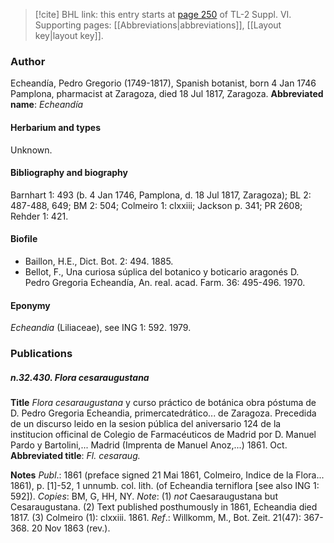 > [!cite] BHL link: this entry starts at [page 250](https://www.biodiversitylibrary.org/page/33260238) of TL-2 Suppl. VI.
> Supporting pages: [[Abbreviations|abbreviations]], [[Layout key|layout key]].

### Author

Echeandía, Pedro Gregorio (1749-1817), Spanish botanist, born 4 Jan 1746 Pamplona, pharmacist at Zaragoza, died 18 Jul 1817, Zaragoza. 
**Abbreviated name**: *Echeandía*

#### Herbarium and types

Unknown.

#### Bibliography and biography

Barnhart 1: 493 (b. 4 Jan 1746, Pamplona, d. 18 Jul 1817, Zaragoza); BL 2: 487-488, 649; BM 2: 504; Colmeiro 1: clxxiii; Jackson p. 341; PR 2608; Rehder 1: 421.

#### Biofile

- Baillon, H.E., Dict. Bot. 2: 494. 1885.
- Bellot, F., Una curiosa súplica del botanico y boticario aragonés D. Pedro Gregoria Echeandía, An. real. acad. Farm. 36: 495-496. 1970.

#### Eponymy

*Echeandia* (Liliaceae), see ING 1: 592. 1979.

### Publications

##### n.32.430. Flora cesaraugustana

**Title**
*Flora cesaraugustana* y curso práctico de botánica obra póstuma de D. Pedro Gregoria Echeandia, primercatedrático... de Zaragoza. Precedida de un discurso leido en la sesion pública del aniversario 124 de la institucion officinal de Colegio de Farmacéuticos de Madrid por D. Manuel Pardo y Bartolini,... Madrid (Imprenta de Manuel Anoz,...) 1861. Oct.
**Abbreviated title**: *Fl. cesaraug.*

**Notes**
*Publ*.: 1861 (preface signed 21 Mai 1861, Colmeiro, Indice de la Flora... 1861), p. \[1\]-52, 1 unnumb. col. lith. (of Echeandia terniflora \[see also ING 1: 592\]). *Copies*: BM, G, HH, NY.
*Note*: (1) *not* Caesaraugustana but Cesaraugustana.
(2) Text published posthumously in 1861, Echeandia died 1817.
(3) Colmeiro (1): clxxiii. 1861.
*Ref*.: Willkomm, M., Bot. Zeit. 21(47): 367-368. 20 Nov 1863 (rev.).

